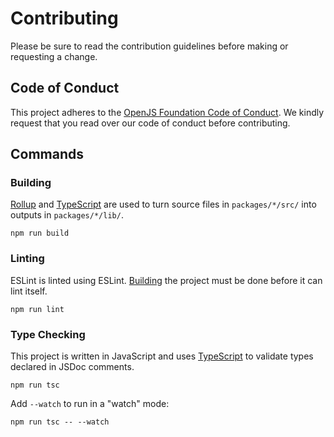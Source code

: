 # Contributing

Please be sure to read the contribution guidelines before making or requesting a change.

## Code of Conduct

This project adheres to the [OpenJS Foundation Code of Conduct](https://eslint.org/conduct). We kindly request that you read over our code of conduct before contributing.

## Commands

### Building

[Rollup](https://rollupjs.org) and [TypeScript](https://www.typescriptlang.org) are used to turn source files in `packages/*/src/` into outputs in `packages/*/lib/`.

```shell
npm run build
```

### Linting

ESLint is linted using ESLint.
[Building](#building) the project must be done before it can lint itself.

```shell
npm run lint
```

### Type Checking

This project is written in JavaScript and uses [TypeScript](https://www.typescriptlang.org) to validate types declared in JSDoc comments.

```shell
npm run tsc
```

Add `--watch` to run in a "watch" mode:

```shell
npm run tsc -- --watch
```
